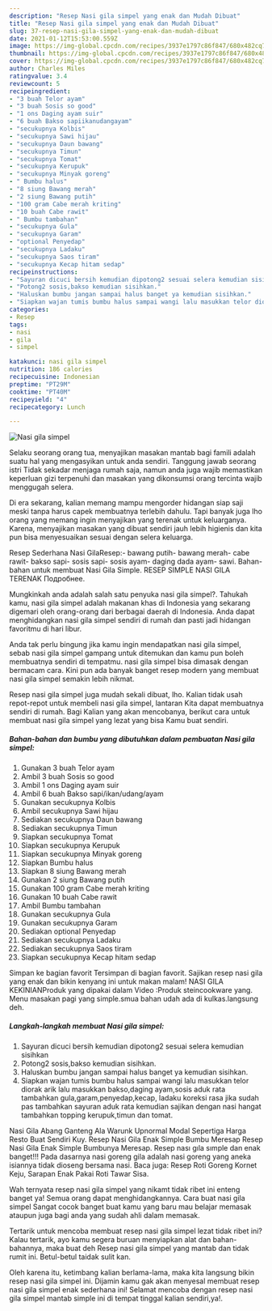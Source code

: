 ```yaml
---
description: "Resep Nasi gila simpel yang enak dan Mudah Dibuat"
title: "Resep Nasi gila simpel yang enak dan Mudah Dibuat"
slug: 37-resep-nasi-gila-simpel-yang-enak-dan-mudah-dibuat
date: 2021-01-12T15:53:00.559Z
image: https://img-global.cpcdn.com/recipes/3937e1797c86f847/680x482cq70/nasi-gila-simpel-foto-resep-utama.jpg
thumbnail: https://img-global.cpcdn.com/recipes/3937e1797c86f847/680x482cq70/nasi-gila-simpel-foto-resep-utama.jpg
cover: https://img-global.cpcdn.com/recipes/3937e1797c86f847/680x482cq70/nasi-gila-simpel-foto-resep-utama.jpg
author: Charles Miles
ratingvalue: 3.4
reviewcount: 5
recipeingredient:
- "3 buah Telor ayam"
- "3 buah Sosis so good"
- "1 ons Daging ayam suir"
- "6 buah Bakso sapiikanudangayam"
- "secukupnya Kolbis"
- "secukupnya Sawi hijau"
- "secukupnya Daun bawang"
- "secukupnya Timun"
- "secukupnya Tomat"
- "secukupnya Kerupuk"
- "secukupnya Minyak goreng"
- " Bumbu halus"
- "8 siung Bawang merah"
- "2 siung Bawang putih"
- "100 gram Cabe merah kriting"
- "10 buah Cabe rawit"
- " Bumbu tambahan"
- "secukupnya Gula"
- "secukupnya Garam"
- "optional Penyedap"
- "secukupnya Ladaku"
- "secukupnya Saos tiram"
- "secukupnya Kecap hitam sedap"
recipeinstructions:
- "Sayuran dicuci bersih kemudian dipotong2 sesuai selera kemudian sisihkan"
- "Potong2 sosis,bakso kemudian sisihkan."
- "Haluskan bumbu jangan sampai halus banget ya kemudian sisihkan."
- "Siapkan wajan tumis bumbu halus sampai wangi lalu masukkan telor diorak arik lalu masukkan bakso,daging ayam,sosis aduk rata tambahkan gula,garam,penyedap,kecap, ladaku koreksi rasa jika sudah pas tambahkan sayuran aduk rata kemudian sajikan dengan nasi hangat tambahkan topping kerupuk,timun dan tomat."
categories:
- Resep
tags:
- nasi
- gila
- simpel

katakunci: nasi gila simpel 
nutrition: 186 calories
recipecuisine: Indonesian
preptime: "PT29M"
cooktime: "PT40M"
recipeyield: "4"
recipecategory: Lunch

---
```



![Nasi gila simpel](https://img-global.cpcdn.com/recipes/3937e1797c86f847/680x482cq70/nasi-gila-simpel-foto-resep-utama.jpg)

Selaku seorang orang tua, menyajikan masakan mantab bagi famili adalah suatu hal yang mengasyikan untuk anda sendiri. Tanggung jawab seorang istri Tidak sekadar menjaga rumah saja, namun anda juga wajib memastikan keperluan gizi terpenuhi dan masakan yang dikonsumsi orang tercinta wajib menggugah selera.

Di era  sekarang, kalian memang mampu mengorder hidangan siap saji meski tanpa harus capek membuatnya terlebih dahulu. Tapi banyak juga lho orang yang memang ingin menyajikan yang terenak untuk keluarganya. Karena, menyajikan masakan yang dibuat sendiri jauh lebih higienis dan kita pun bisa menyesuaikan sesuai dengan selera keluarga. 

Resep Sederhana Nasi GilaResep:- bawang putih- bawang merah- cabe rawit- bakso sapi- sosis sapi- sosis ayam- daging dada ayam- sawi. Bahan-bahan untuk membuat Nasi Gila Simple. RESEP SIMPLE NASI GILA TERENAK Подробнее.

Mungkinkah anda adalah salah satu penyuka nasi gila simpel?. Tahukah kamu, nasi gila simpel adalah makanan khas di Indonesia yang sekarang digemari oleh orang-orang dari berbagai daerah di Indonesia. Anda dapat menghidangkan nasi gila simpel sendiri di rumah dan pasti jadi hidangan favoritmu di hari libur.

Anda tak perlu bingung jika kamu ingin mendapatkan nasi gila simpel, sebab nasi gila simpel gampang untuk ditemukan dan kamu pun boleh membuatnya sendiri di tempatmu. nasi gila simpel bisa dimasak dengan bermacam cara. Kini pun ada banyak banget resep modern yang membuat nasi gila simpel semakin lebih nikmat.

Resep nasi gila simpel juga mudah sekali dibuat, lho. Kalian tidak usah repot-repot untuk membeli nasi gila simpel, lantaran Kita dapat membuatnya sendiri di rumah. Bagi Kalian yang akan mencobanya, berikut cara untuk membuat nasi gila simpel yang lezat yang bisa Kamu buat sendiri.

<!--inarticleads1-->

##### Bahan-bahan dan bumbu yang dibutuhkan dalam pembuatan Nasi gila simpel:

1. Gunakan 3 buah Telor ayam
1. Ambil 3 buah Sosis so good
1. Ambil 1 ons Daging ayam suir
1. Ambil 6 buah Bakso sapi/ikan/udang/ayam
1. Gunakan secukupnya Kolbis
1. Ambil secukupnya Sawi hijau
1. Sediakan secukupnya Daun bawang
1. Sediakan secukupnya Timun
1. Siapkan secukupnya Tomat
1. Siapkan secukupnya Kerupuk
1. Siapkan secukupnya Minyak goreng
1. Siapkan  Bumbu halus
1. Siapkan 8 siung Bawang merah
1. Gunakan 2 siung Bawang putih
1. Gunakan 100 gram Cabe merah kriting
1. Gunakan 10 buah Cabe rawit
1. Ambil  Bumbu tambahan
1. Gunakan secukupnya Gula
1. Gunakan secukupnya Garam
1. Sediakan optional Penyedap
1. Sediakan secukupnya Ladaku
1. Sediakan secukupnya Saos tiram
1. Siapkan secukupnya Kecap hitam sedap


Simpan ke bagian favorit Tersimpan di bagian favorit. Sajikan resep nasi gila yang enak dan bikin kenyang ini untuk makan malam! NASI GILA KEKINIANProduk yang dipakai dalam Video :Produk steincookware yang. Menu masakan pagi yang simple.smua bahan udah ada di kulkas.langsung deh. 

<!--inarticleads2-->

##### Langkah-langkah membuat Nasi gila simpel:

1. Sayuran dicuci bersih kemudian dipotong2 sesuai selera kemudian sisihkan
1. Potong2 sosis,bakso kemudian sisihkan.
1. Haluskan bumbu jangan sampai halus banget ya kemudian sisihkan.
1. Siapkan wajan tumis bumbu halus sampai wangi lalu masukkan telor diorak arik lalu masukkan bakso,daging ayam,sosis aduk rata tambahkan gula,garam,penyedap,kecap, ladaku koreksi rasa jika sudah pas tambahkan sayuran aduk rata kemudian sajikan dengan nasi hangat tambahkan topping kerupuk,timun dan tomat.


Nasi Gila Abang Ganteng Ala Warunk Upnormal Modal Sepertiga Harga Resto Buat Sendiri Kuy. Resep Nasi Gila Enak Simple Bumbu Meresap Resep Nasi Gila Enak Simple Bumbunya Meresap. Resep nası gıla sımple dan enak banget!!! Pada dasarnya nasi goreng gila adalah nasi goreng yang aneka isiannya tidak dioseng bersama nasi. Baca juga: Resep Roti Goreng Kornet Keju, Sarapan Enak Pakai Roti Tawar Sisa. 

Wah ternyata resep nasi gila simpel yang nikamt tidak ribet ini enteng banget ya! Semua orang dapat menghidangkannya. Cara buat nasi gila simpel Sangat cocok banget buat kamu yang baru mau belajar memasak ataupun juga bagi anda yang sudah ahli dalam memasak.

Tertarik untuk mencoba membuat resep nasi gila simpel lezat tidak ribet ini? Kalau tertarik, ayo kamu segera buruan menyiapkan alat dan bahan-bahannya, maka buat deh Resep nasi gila simpel yang mantab dan tidak rumit ini. Betul-betul taidak sulit kan. 

Oleh karena itu, ketimbang kalian berlama-lama, maka kita langsung bikin resep nasi gila simpel ini. Dijamin kamu gak akan menyesal membuat resep nasi gila simpel enak sederhana ini! Selamat mencoba dengan resep nasi gila simpel mantab simple ini di tempat tinggal kalian sendiri,ya!.


